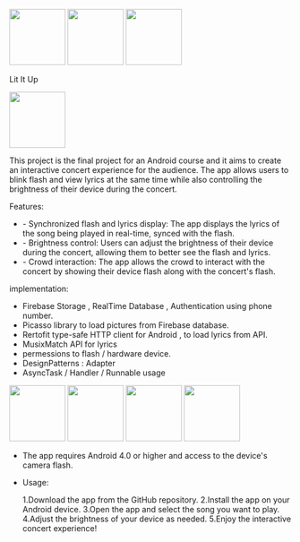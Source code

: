 
<p float="left">
   <img src="https://user-images.githubusercontent.com/66652532/216084006-4a4f1e0d-0f46-4e7b-83a2-dfcb5052bdd4.png" width="100" />
   <img src="https://user-images.githubusercontent.com/66652532/216088166-5e3232bd-44ce-4275-91c0-61a9e44eeb9d.png" width="100" />
   <img src="https://user-images.githubusercontent.com/66652532/216087921-affab7ae-e7c5-4740-bcc3-6d1ee9515d6f.png" width="100" />
</p>

 Lit It Up 

<img src="https://user-images.githubusercontent.com/66652532/215299446-039f8f2d-cf6b-49e9-a486-0f8499c8bc54.jpg" width="100" height="100">

This project is the final project for an Android course and it aims to create an interactive concert experience for the audience. The app allows users to blink flash and view lyrics at the same time while also controlling the brightness of their device during the concert.

Features:
<ul>
  <li> - Synchronized flash and lyrics display: The app displays the lyrics of the song being played in real-time, synced with the flash.</li>
  <li> - Brightness control: Users can adjust the brightness of their device during the concert, allowing them to better see the flash and lyrics.</li>
  <li> - Crowd interaction: The app allows the crowd to interact with the concert by showing their device flash along with the concert's flash. </li>
</ul>
    
implementation:
- Firebase Storage , RealTime Database , Authentication using phone number.
- Picasso library to load pictures from Firebase database.
- Rertofit type-safe HTTP client for Android , to load lyrics from API.
- MusixMatch API for lyrics
- permessions to flash / hardware device.
- DesignPatterns : Adapter 
- AsyncTask / Handler / Runnable usage

<p float="left">
  <img src="https://user-images.githubusercontent.com/66652532/215631136-b2d04127-8f36-4085-b9c3-a1bacb50512b.png" width="100" />
  <img src="https://user-images.githubusercontent.com/66652532/215631543-ee068de0-6aa0-4dea-8e8d-4fc5f0804a4b.jpg" width="100" /> 
  <img src="https://user-images.githubusercontent.com/66652532/215631677-a294d757-5501-4e5d-bd29-8b30461e615b.png" width="100" />
   <img src="https://user-images.githubusercontent.com/66652532/215631900-6afc359f-4025-4534-b798-c4029b600ee7.png" width="100">

</p>

- The app requires Android 4.0 or higher and access to the device's camera flash.

- Usage:
<ul>
        1.Download the app from the GitHub repository.
        2.Install the app on your Android device.
        3.Open the app and select the song you want to play.
        4.Adjust the brightness of your device as needed.
        5.Enjoy the interactive concert experience!   
</ul>


